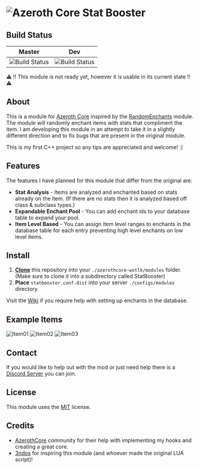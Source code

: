 # ![Azeroth Core](https://i.imgur.com/fQwb8m3.png) Stat Booster
## Build Status
|Master|Dev|
|-|-|
| ![Build Status](https://github.com/anchydev/statbooster/actions/workflows/core-build.yml/badge.svg?branch=master) | ![Build Status](https://github.com/anchydev/statbooster/actions/workflows/core-build.yml/badge.svg?branch=dev) |

⚠️ !! This module is not ready yet, however it is usable in its current state !! ⚠️
## About
This is a module for [Azeroth Core](https://github.com/azerothcore/azerothcore-wotlk) inspired by the [RandomEnchants](https://github.com/azerothcore/mod-random-enchants) module. 
The module will randomly enchant items with stats that compliment the item.
I am developing this module in an attempt to take it in a slightly different direction and to fix bugs that are present in the original module.

This is my first C++ project so any tips are appreciated and welcome! :)

## Features
The features I have planned for this module that differ from the original are:
- **Stat Analysis** - Items are analyzed and enchanted based on stats already on the item. (If there are no stats then it is analyzed based off class & subclass types.)
- **Expandable Enchant Pool** - You can add enchant ids to your database table to expand your pool.
- **Item Level Based** - You can assign item level ranges to enchants in the database table for each entry preventing high level enchants on low level items.

## Install
1. **[Clone](https://git-scm.com/docs/git-clone)** this repository into your `./azerothcore-wotlk/modules` folder. (Make sure to clone it into a subdirectory called StatBooster)
2. **Place** `statbooster.conf.dist` into your server `./configs/modules` directory.

Visit the [Wiki](https://github.com/AnchyDev/StatBooster/wiki/Enchant%20Template) if you require help with setting up enchants in the database.

## Example Items
![Item01](https://i.imgur.com/MYgpZKK.png)
![Item02](https://i.imgur.com/qCgx7XS.png)
![Item03](https://i.imgur.com/nnh3YA1.png)

## Contact
If you would like to help out with the mod or just need help there is a [Discord Server](https://discord.gg/xdVPGcpJ8C) you can join.

## License

This module uses the [MIT](https://github.com/AnchyDev/StatBooster/blob/master/LICENSE) license.

## Credits
- [AzerothCore](https://github.com/azerothcore/azerothcore-wotlk) community for their help with implementing my hooks and creating a great core.
- [3ndos](https://github.com/3ndos) for inspiring this module (and whoever made the original LUA script)!
